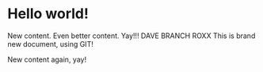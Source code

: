Hello world!
============
New content.
Even better content.
Yay!!! DAVE BRANCH ROXX
This is brand new document, using GIT!

New content again, yay!
